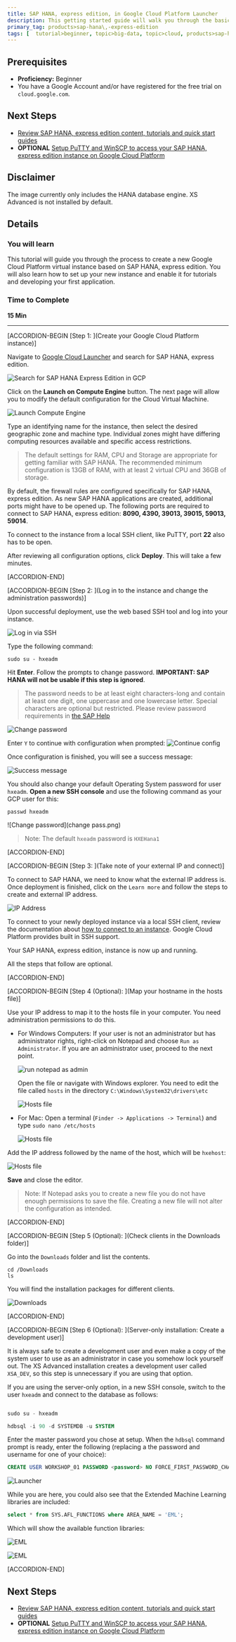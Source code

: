 ```yaml
---
title: SAP HANA, express edition, in Google Cloud Platform Launcher
description: This getting started guide will walk you through the basics of launching SAP HANA, express edition, on Google Cloud Platform using the Launcher.
primary_tag: products>sap-hana\,-express-edition  
tags: [  tutorial>beginner, topic>big-data, topic>cloud, products>sap-hana, products>sap-hana\,-express-edition   ]
---
```


## Prerequisites  
 - **Proficiency:** Beginner
 - You have a Google Account and/or have registered for the free trial on `cloud.google.com`.


## Next Steps
 - [Review SAP HANA, express edition content, tutorials and quick start guides](http://www.sap.com/developer/topics/sap-hana-express.html)
 - **OPTIONAL** [Setup PuTTY and WinSCP to access your SAP HANA, express edition instance on Google Cloud Platform](http://www.sap.com/developer/tutorials/hxe-gcp-setup-putty-winscp-windows.html)

## Disclaimer
The image currently only includes the HANA database engine. XS Advanced is not installed by default.

## Details
### You will learn  
This tutorial will guide you through the process to create a new Google Cloud Platform virtual instance based on SAP HANA, express edition. You will also learn how to set up your new instance and enable it for tutorials and developing your first application.


### Time to Complete
**15 Min**

---

[ACCORDION-BEGIN [Step 1: ](Create your Google Cloud Platform instance)]

Navigate to [Google Cloud Launcher](https://console.cloud.google.com/launcher) and search for SAP HANA, express edition.

![Search for SAP HANA Express Edition in GCP](1.png)

Click on the **Launch on Compute Engine** button. The next page will allow you to modify the default configuration for the Cloud Virtual Machine.

![Launch Compute Engine](2.png)

Type an identifying name for the instance, then select the desired geographic zone and machine type. Individual zones might have differing computing resources available and specific access restrictions.

>The default settings for RAM, CPU and Storage are appropriate for getting familiar with SAP HANA. The recommended minimum configuration is 13GB of RAM, with at least 2 virtual CPU and 36GB of storage.

By default, the firewall rules are configured specifically for SAP HANA, express edition. As new SAP HANA applications are created, additional ports might have to be opened up. The following ports are required to connect to SAP HANA, express edition: **8090, 4390, 39013, 39015, 59013, 59014**.

To connect to the instance from a local SSH client, like PuTTY, port **22** also has to be open.

After reviewing all configuration options, click **Deploy**. This will take a few minutes.




[ACCORDION-END]

[ACCORDION-BEGIN [Step 2: ](Log in to the instance and change the administration passwords)]

Upon successful deployment, use the web based SSH tool and log into your instance.

![Log in via SSH](3.png)

Type the following command:

```
sudo su - hxeadm
```

Hit **Enter**. Follow the prompts to change password. **IMPORTANT: SAP HANA will not be usable if this step is ignored**.

>The password needs to be at least eight characters-long and contain at least one digit, one uppercase and one lowercase letter. Special characters are optional but restricted. Please review password requirements in [the SAP Help](http://help-legacy.sap.com/saphelp_hanaplatform/helpdata/en/61/662e3032ad4f8dbdb5063a21a7d706/frameset.htm)

![Change password](4.png)

Enter `Y` to continue with configuration when prompted:
![Continue config](server_only.png)

Once configuration is finished, you will see a success message:

![Success message](6.png)

You should also change your default Operating System password for user `hxeadm`. **Open a new SSH console** and use the following command as your GCP user for this:

```
passwd hxeadm

```

![Change password](change pass.png)

>Note: The default `hxeadm` password is `HXEHana1`


[ACCORDION-END]


[ACCORDION-BEGIN [Step 3: ](Take note of your external IP and connect)]

To connect to SAP HANA, we need to know what the external IP address is. Once deployment is finished, click on the `Learn more` and follow the steps to create and external IP address.

![IP Address](7.png)

To connect to your newly deployed instance via a local SSH client, review the documentation about [how to connect to an instance](https://cloud.google.com/compute/docs/instances/connecting-to-instance). Google Cloud Platform provides built in SSH support.

Your SAP HANA, express edition, instance is now up and running.

All the steps that follow are optional.


[ACCORDION-END]


[ACCORDION-BEGIN [Step 4 (Optional): ](Map your hostname in the hosts file)]

Use your IP address to map it to the hosts file in your computer. You need administration permissions to do this.

- For Windows Computers:
  If your user is not an administrator but has administrator rights, right-click on Notepad and choose `Run as Administrator`. If you are an administrator user, proceed to the next point.

  ![run notepad as admin](8.png)

  Open the file or navigate with Windows explorer. You need to edit the file called `hosts` in the directory `C:\Windows\System32\drivers\etc`

  ![Hosts file](8.png)


- For Mac:
  Open a terminal (`Finder -> Applications -> Terminal`) and type `sudo nano /etc/hosts`

  ![Hosts file](mac.png)


Add the IP address followed by the name of the host, which will be `hxehost`:

![Hosts file](10.png)

**Save** and close the editor.

> Note: If Notepad asks you to create a new file you do not have enough permissions to save the file. Creating a new file will not alter the configuration as intended.



[ACCORDION-END]

[ACCORDION-BEGIN [Step 5 (Optional): ](Check clients in the Downloads folder)]

Go into the `Downloads` folder and list the contents.

```
cd /Downloads
ls
```

You will find the installation packages for different clients.

![Downloads](downloads_so.png)



[ACCORDION-END]

[ACCORDION-BEGIN [Step 6 (Optional): ](Server-only installation: Create a development user)]

It is always safe to create a development user and even make a copy of the system user to use as an administrator in case you somehow lock yourself out. The XS Advanced installation creates a development user called `XSA_DEV`, so this step is unnecessary if you are using that option.

If you are using the server-only option, in a new SSH console, switch to the user `hxeadm` and connect to the database as follows:

```SQL

sudo su - hxeadm

hdbsql -i 90 -d SYSTEMDB -u SYSTEM

```

Enter the master password you chose at setup. When the `hdbsql` command prompt is ready, enter the following (replacing a the password and username for one of your choice):

```SQL
CREATE USER WORKSHOP_01 PASSWORD <password> NO FORCE_FIRST_PASSWORD_CHANGE ;

```

![Launcher](14.png)

While you are here, you could also see that the Extended Machine Learning libraries are included:

```SQL
select * from SYS.AFL_FUNCTIONS where AREA_NAME = 'EML';
```

Which will show the available function libraries:

![EML](EML.png)

![EML](EML2.png)



[ACCORDION-END]

## Next Steps
 - [Review SAP HANA, express edition content, tutorials and quick start guides](http://www.sap.com/developer/topics/sap-hana-express.html)
 - **OPTIONAL** [Setup PuTTY and WinSCP to access your SAP HANA, express edition instance on Google Cloud Platform](http://www.sap.com/developer/tutorials/hxe-gcp-setup-putty-winscp-windows.html)
